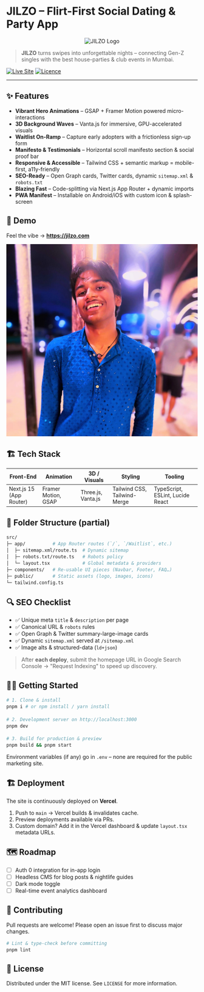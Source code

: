 # JILZO – Flirt-First Social Dating & Party App

<p align="center">
  <img src="https://srrnysejsxrxlxhukzmv.supabase.co/storage/v1/object/sign/jilzo/jilzologo.jpeg?token=eyJraWQiOiJzdG9yYWdlLXVybC1zaWduaW5nLWtleV8wMzM3YmY1ZS0wZDQxLTRhOGUtYjc0OS1jMzdmN2QxNjY2YjUiLCJhbGciOiJIUzI1NiJ9.eyJ1cmwiOiJqaWx6by9qaWx6b2xvZ28uanBlZyIsImlhdCI6MTc1MjY3NzcwMSwiZXhwIjoxODQ3Mjg1NzAxfQ.gbf5bREv5gKXQ3R2ns0ucF1QY7ZX3thnCbRUoycnse4" width="160" alt="JILZO Logo" />
</p>

> **JILZO** turns swipes into unforgettable nights – connecting Gen-Z singles with the best house-parties & club events in Mumbai.

[![Live Site](https://img.shields.io/badge/Visit-Live%20Site-ff5fa2?style=for-the-badge&logo=vercel&logoColor=white)](https://jilzo.com) 
[![Licence](https://img.shields.io/github/license/your-org/your-repo?style=for-the-badge)](LICENSE)

---

## ✨ Features

- **Vibrant Hero Animations** – GSAP + Framer Motion powered micro-interactions
- **3D Background Waves** – Vanta.js for immersive, GPU-accelerated visuals
- **Waitlist On-Ramp** – Capture early adopters with a frictionless sign-up form
- **Manifesto & Testimonials** – Horizontal scroll manifesto section & social proof bar
- **Responsive & Accessible** – Tailwind CSS + semantic markup = mobile-first, a11y-friendly
- **SEO-Ready** – Open Graph cards, Twitter cards, dynamic `sitemap.xml` & `robots.txt`
- **Blazing Fast** – Code-splitting via Next.js App Router + dynamic imports
- **PWA Manifest** – Installable on Android/iOS with custom icon & splash-screen

## 🚀 Demo

Feel the vibe → **https://jilzo.com**

![JILZO Screenshot](public/image.png)

## 🏗️ Tech Stack

| Front-End | Animation | 3D / Visuals | Styling | Tooling |
|-----------|-----------|--------------|---------|---------|
| Next.js 15 (App Router) | Framer Motion, GSAP | Three.js, Vanta.js | Tailwind CSS, Tailwind-Merge | TypeScript, ESLint, Lucide React |

## 📂 Folder Structure (partial)

```bash
src/
├─ app/          # App Router routes (`/`, `/Waitlist`, etc.)
│  ├─ sitemap.xml/route.ts  # Dynamic sitemap
│  ├─ robots.txt/route.ts   # Robots policy
│  └─ layout.tsx            # Global metadata & providers
├─ components/   # Re-usable UI pieces (Navbar, Footer, FAQ…)
├─ public/       # Static assets (logo, images, icons)
└─ tailwind.config.ts
```

## 🔍 SEO Checklist

- ✅ Unique meta `title` & `description` per page
- ✅ Canonical URL & `robots` rules
- ✅ Open Graph & Twitter summary-large-image cards
- ✅ Dynamic `sitemap.xml` served at `/sitemap.xml`
- ✅ Image alts & structured-data (`ld+json`)

> After **each deploy**, submit the homepage URL in Google Search Console → "Request Indexing" to speed up discovery.

## 🧑‍💻 Getting Started

```bash
# 1. Clone & install
pnpm i # or npm install / yarn install

# 2. Development server on http://localhost:3000
pnpm dev

# 3. Build for production & preview
pnpm build && pnpm start
```

Environment variables (if any) go in `.env` – none are required for the public marketing site.

## 🏗️ Deployment

The site is continuously deployed on **Vercel**.

1. Push to `main` → Vercel builds & invalidates cache.
2. Preview deployments available via PRs.
3. Custom domain? Add it in the Vercel dashboard & update `layout.tsx` metadata URLs.

## 🗺️ Roadmap

- [ ] Auth 0 integration for in-app login
- [ ] Headless CMS for blog posts & nightlife guides
- [ ] Dark mode toggle
- [ ] Real-time event analytics dashboard

## 🤝 Contributing

Pull requests are welcome! Please open an issue first to discuss major changes.

```bash
# Lint & type-check before committing
pnpm lint
```

## 📜 License

Distributed under the MIT license. See `LICENSE` for more information.